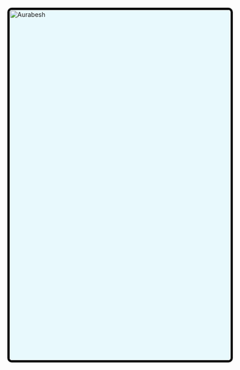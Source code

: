 <img src="https://upload.wikimedia.org/wikipedia/commons/e/ea/Star-Wars-aurek-besh-alphabet-chart.svg" alt="Aurabesh" style="width:50rem; background-color: #E8F9FD; border-radius: 10px; border: 5px black solid;
"/>
